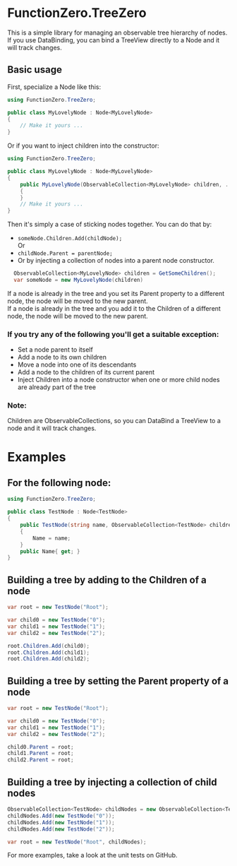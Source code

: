 ﻿# FunctionZero.TreeZero

This is a simple library for managing an observable tree hierarchy of nodes.  
If you use DataBinding, you can bind a TreeView directly to a Node and it will track changes.

## Basic usage

First, specialize a Node like this:  
```csharp
using FunctionZero.TreeZero;  

public class MyLovelyNode : Node<MyLovelyNode>
{  
    // Make it yours ...  
}
```
Or if you want to inject children into the constructor:
```csharp
using FunctionZero.TreeZero;  

public class MyLovelyNode : Node<MyLovelyNode>
{  
    public MyLovelyNode(ObservableCollection<MyLovelyNode> children, ...) : base(children)
    {
    }
    // Make it yours ...  
}
```

Then it's simply a case of sticking nodes together. You can do that by:  
* `someNode.Children.Add(childNode);`  
Or
* `childNode.Parent = parentNode;`
* Or by injecting a collection of nodes into a parent node constructor.
```csharp
  ObservableCollection<MyLovelyNode> children = GetSomeChildren();
  var someNode = new MyLovelyNode(children)
```

If a node is already in the tree and you set its Parent property to a different node, the node will be moved to the new parent.  
If a node is already in the tree and you add it to the Children of a different node, the node will be moved to the new parent.

### If you try any of the following you'll get a suitable exception:
* Set a node parent to itself
* Add a node to its own children
* Move a node into one of its descendants
* Add a node to the children of its current parent
* Inject Children into a node constructor when one or more child nodes are already part of the tree
### Note:
Children are ObservableCollections, so you can DataBind a TreeView to a node and it will track changes.

# Examples
## For the following node:
```csharp
using FunctionZero.TreeZero;  

public class TestNode : Node<TestNode>
{  
    public TestNode(string name, ObservableCollection<TestNode> children = null) : base(children)
    {
        Name = name;
    }
    public Name{ get; }
}
```
## Building a tree by adding to the Children of a node
```csharp
var root = new TestNode("Root");

var child0 = new TestNode("0");
var child1 = new TestNode("1");
var child2 = new TestNode("2");

root.Children.Add(child0);
root.Children.Add(child1);
root.Children.Add(child2);
```
## Building a tree by setting the Parent property of a node

```csharp
var root = new TestNode("Root");

var child0 = new TestNode("0");
var child1 = new TestNode("1");
var child2 = new TestNode("2");

child0.Parent = root;
child1.Parent = root;
child2.Parent = root;
```
## Building a tree by injecting a collection of child nodes

```csharp
ObservableCollection<TestNode> childNodes = new ObservableCollection<TestNode>();
childNodes.Add(new TestNode("0"));
childNodes.Add(new TestNode("1"));
childNodes.Add(new TestNode("2"));

var root = new TestNode("Root", childNodes);
```

For more examples, take a look at the unit tests on GitHub.